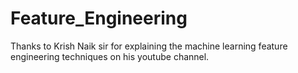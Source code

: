 # Feature_Engineering

Thanks to Krish Naik sir for explaining the machine learning feature engineering techniques on his youtube channel.
